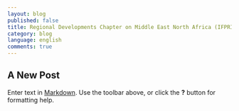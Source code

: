 ```yaml
---
layout: blog
published: false
title: Regional Developments Chapter on Middle East North Africa (IFPRI Global Food Policy Report)
category: blog
language: english
comments: true
---
```


## A New Post

Enter text in [Markdown](http://daringfireball.net/projects/markdown/). Use the toolbar above, or click the **?** button for formatting help.

